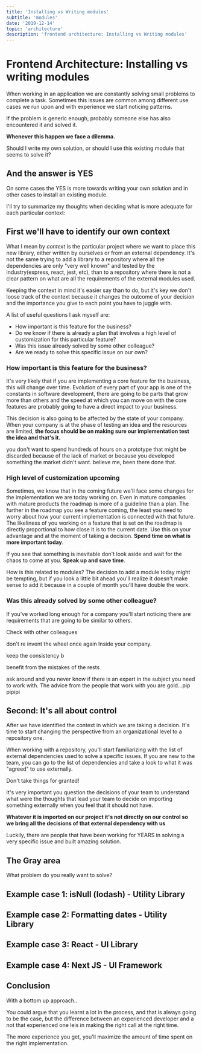 ```yaml
---
title: 'Installing vs Writing modules'
subtitle: 'modules'
date: '2019-12-14'
topic: 'architecture'
description: 'frontend architecture: Installing vs Writing modules'
---
```


# Frontend Architecture: Installing vs writing modules

When working in an application we are constantly solving small problems to complete a task. Sometimes this issues are common among different use cases we run upon and with experience we start noticing patterns.

If the problem is generic enough, probably someone else has also encountered it and solved it.

**Whenever this happen we face a dilemma.**

Should I write my own solution, or should I use this existing module that seems to solve it?

## And the answer is YES

On some cases the YES is more towards writing your own solution and in other cases to install an existing module.

I'll try to summarize my thoughts when deciding what is more adequate for each particular context:

## First we'll have to identify our own context

What I mean by _context_ is the particular project where we want to place this new library, either written by ourselves or from an external dependency. It's not the same trying to add a library to a repository where all the dependencies are only "very well known" and tested by the industry(express, react, jest, etc), than to a repository where there is not a clear pattern on what are all the requirements of the external modules used.

Keeping the context in mind it's easier say than to do, but it's key we don't loose track of the context because it changes the outcome of your decision and the importance you give to each point you have to juggle with.

A list of useful questions I ask myself are:

- How important is this feature for the business?
- Do we know if there is already a plan that involves a high level of customization for this particular feature?
- Was this issue already solved by some other colleague?
- Are we ready to solve this specific issue on our own?

### How important is this feature for the business?

It's very likely that if you are implementing a core feature for the business, this will change over time. Evolution of every part of your app is one of the constants in software development, there are going to be parts that grow more than others and the speed at which you can move on with the core features are probably going to have a direct impact to your business.

This decision is also going to be affected by the state of your company. When your company is at the phase of testing an idea and the resources are limited, **the focus should be on making sure our implementation test the idea and that's it.**

you don't want to spend hundreds of hours on a prototype that might be discarded because of the lack of market or because you developed something the market didn't want. believe me, been there done that.

### High level of customization upcoming

Sometimes, we know that in the coming future we'll face some changes for the implementation we are today working on. Even in mature companies with mature products the roadmap is more of a guideline than a plan. The further in the roadmap you see a feature coming, the least you need to worry about how your current implementation is connected with that future. The likeliness of you working on a feature that is set on the roadmap is directly proportional to how close it is to the current date. Use this on your advantage and at the moment of taking a decision. **Spend time on what is more important today**.

If you see that something is inevitable don't look aside and wait for the chaos to come at you. **Speak up and save time**.

How is this related to modules? The decision to add a module today might be tempting, but if you look a little bit ahead you'll realize it doesn't make sense to add it because in a couple of month you'll have double the work.

### Was this already solved by some other colleague?

If you've worked long enough for a company you'll start noticing there are requirements that are going to be similar to others.

Check with other colleagues

don't re invent the wheel once again Inside your company.

keep the consistency b

benefit from the mistakes of the rests

ask around and you never know if there is an expert in the subject you need to work with. The advice from the people that work with you are gold...pip pipipi

## Second: It's all about control

After we have identified the context in which we are taking a decision. It's time to start changing the perspective from an organizational level to a repository one.

When working with a repository, you'll start familiarizing with the list of external dependencies used to solve a specific issues. If you are new to the team, you can go to the list of dependencies and take a look to what it was "agreed" to use externally.

Don't take things for granted!

It's very important you question the decisions of your team to understand what were the thoughts that lead your team to decide on importing something externally when you feel that it should not have.

**Whatever it is imported on our project it's not directly on our control so we bring all the decisions of that external dependency with us**

Luckily, there are people that have been working for YEARS in solving a very specific issue and built amazing solution.

## The Gray area

What problem do you really want to solve?

## Example case 1: isNull (lodash) - Utility Library

## Example case 2: Formatting dates - Utility Library

## Example case 3: React - UI Library

## Example case 4: Next JS - UI Framework

## Conclusion

With a bottom up approach..

You could argue that you learnt a lot in the process, and that is always going to be the case, but the difference between an experienced developer and a not that experienced one leis in making the right call at the right time.

The more experience you get, you'll maximize the amount of time spent on the right implementation.
